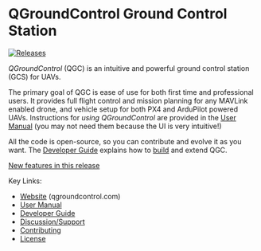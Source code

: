 # QGroundControl Ground Control Station

[![Releases](https://img.shields.io/github/release/mavlink/QGroundControl.svg)](https://github.com/mavlink/QGroundControl/releases)

*QGroundControl* (QGC) is an intuitive and powerful ground control station (GCS) for UAVs.

The primary goal of QGC is ease of use for both first time and professional users.
It provides full flight control and mission planning for any MAVLink enabled drone, and vehicle setup for both PX4 and ArduPilot powered UAVs. Instructions for *using QGroundControl* are provided in the [User Manual](https://docs.qgroundcontrol.com/en/) (you may not need them because the UI is very intuitive!)

All the code is open-source, so you can contribute and evolve it as you want.
The [Developer Guide](https://docs.qgroundcontrol.com/master/en/qgc-dev-guide/index.html) explains how to [build](https://docs.qgroundcontrol.com/master/en/qgc-dev-guide/getting_started/index.html) and extend QGC.

[New features in this release](https://github.com/tdungpfiev/qgroundcontrol/blob/master/ChangeLog.md)

Key Links:
* [Website](http://qgroundcontrol.com) (qgroundcontrol.com)
* [User Manual](https://docs.qgroundcontrol.com/en/)
* [Developer Guide](https://docs.qgroundcontrol.com/en/)
* [Discussion/Support](https://docs.qgroundcontrol.com/en/Support/Support.html)
* [Contributing](https://docs.qgroundcontrol.com/en/contribute/)
* [License](https://github.com/tdungpfiev/qgroundcontrol/blob/master/COPYING.md)

